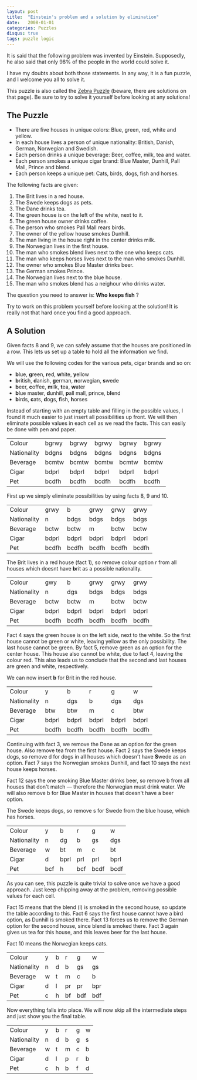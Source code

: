 ```yaml
---
layout: post
title:  "Einstein's problem and a solution by elimination"
date:   2008-01-01
categories: Puzzles
disqus: true
tags: puzzle logic
---
```


It is said that the following problem was invented by Einstein. Supposedly,
he also said that only 98% of the people in the world could solve it.

I have my doubts about both those statements. In any way, it is a fun
puzzle, and I welcome you all to solve it.

This puzzle is also called the [Zebra Puzzle][zebra] (beware, there are
solutions on that page). Be sure to try to solve it yourself before looking
at any solutions!



The Puzzle
----------

* There are five houses in unique colors: Blue, green, red, white and
  yellow.
* In each house lives a person of unique nationality: British, Danish,
  German, Norwegian and Swedish.
* Each person drinks a unique beverage: Beer, coffee, milk, tea and water.
* Each person smokes a unique cigar brand: Blue Master, Dunhill, Pall Mall,
  Prince and blend.
* Each person keeps a unique pet: Cats, birds, dogs, fish and horses.

The following facts are given:

1.  The Brit lives in a red house.
2.  The Swede keeps dogs as pets.
3.  The Dane drinks tea.
4.  The green house is on the left of the white, next to it.
5.  The green house owner drinks coffee.
6.  The person who smokes Pall Mall rears birds.
7.  The owner of the yellow house smokes Dunhill.
8.  The man living in the house right in the center drinks milk.
9.  The Norwegian lives in the first house.
10. The man who smokes blend lives next to the one who keeps cats.
11. The man who keeps horses lives next to the man who smokes Dunhill.
12. The owner who smokes Blue Master drinks beer.
13. The German smokes Prince.
14. The Norwegian lives next to the blue house.
15. The man who smokes blend has a neighour who drinks water.

The question you need to answer is: **Who keeps fish** ?

Try to work on this problem yourself before looking at the solution! It is
really not that hard once you find a good approach.

A Solution
----------

Given facts 8 and 9, we can safely assume that the houses are positioned in
a row. This lets us set up a table to hold all the information we find.

We will use the following codes for the various pets, cigar brands and so
on:

* **b**lue, **g**reen, **r**ed, **w**hite, **y**ellow
* **b**ritish, **d**anish, **g**erman, **n**orwegian, **s**wede
* **b**eer, **c**offee, **m**ilk, **t**ea, **w**ater
* **b**lue master, **d**unhill, **p**all mall, p**r**ince, b**l**end
* **b**irds, **c**ats, **d**ogs, **f**ish, **h**orses

Instead of starting with an empty table and filling in the possible values,
I found it much easier to just insert all possibilities up front. We will
then eliminate possible values in each cell as we read the facts. This can
easily be done with pen and paper.

<table class="solution_step">
	<tr>
		<td>Colour</td>
		<td>bgrwy</td>
		<td>bgrwy</td>
		<td>bgrwy</td>
		<td>bgrwy</td>
		<td>bgrwy</td>
	</tr>
	<tr>
		<td>Nationality</td>
		<td>bdgns</td>
		<td>bdgns</td>
		<td>bdgns</td>
		<td>bdgns</td>
		<td>bdgns</td>
	</tr>
	<tr>
		<td>Beverage</td>
		<td>bcmtw</td>
		<td>bcmtw</td>
		<td>bcmtw</td>
		<td>bcmtw</td>
		<td>bcmtw</td>
	</tr>
	<tr>
		<td>Cigar</td>
		<td>bdprl</td>
		<td>bdprl</td>
		<td>bdprl</td>
		<td>bdprl</td>
		<td>bdprl</td>
	</tr>
	<tr>
		<td>Pet</td>
		<td>bcdfh</td>
		<td>bcdfh</td>
		<td>bcdfh</td>
		<td>bcdfh</td>
		<td>bcdfh</td>
	</tr>
</table>

First up we simply eliminate possibilities by using facts 8, 9 and 10.

<table class="solution_step">
	<tr>
		<td>Colour</td>
		<td>grwy</td>
		<td>b</td>
		<td>grwy</td>
		<td>grwy</td>
		<td>grwy</td>
	</tr>
	<tr>
		<td>Nationality</td>
		<td>n</td>
		<td>bdgs</td>
		<td>bdgs</td>
		<td>bdgs</td>
		<td>bdgs</td>
	</tr>
	<tr>
		<td>Beverage</td>
		<td>bctw</td>
		<td>bctw</td>
		<td>m</td>
		<td>bctw</td>
		<td>bctw</td>
	</tr>
	<tr>
		<td>Cigar</td>
		<td>bdprl</td>
		<td>bdprl</td>
		<td>bdprl</td>
		<td>bdprl</td>
		<td>bdprl</td>
	</tr>
	<tr>
		<td>Pet</td>
		<td>bcdfh</td>
		<td>bcdfh</td>
		<td>bcdfh</td>
		<td>bcdfh</td>
		<td>bcdfh</td>
	</tr>
</table>

The Brit lives in a red house (fact 1), so remove colour option r from all
houses which doesnt have **b**rit as a possible nationality.

<table class="solution_step">
	<tr>
		<td>Colour</td>
		<td>gwy</td>
		<td>b</td>
		<td>grwy</td>
		<td>grwy</td>
		<td>grwy</td>
	</tr>
	<tr>
		<td>Nationality</td>
		<td>n</td>
		<td>dgs</td>
		<td>bdgs</td>
		<td>bdgs</td>
		<td>bdgs</td>
	</tr>
	<tr>
		<td>Beverage</td>
		<td>bctw</td>
		<td>bctw</td>
		<td>m</td>
		<td>bctw</td>
		<td>bctw</td>
	</tr>
	<tr>
		<td>Cigar</td>
		<td>bdprl</td>
		<td>bdprl</td>
		<td>bdprl</td>
		<td>bdprl</td>
		<td>bdprl</td>
	</tr>
	<tr>
		<td>Pet</td>
		<td>bcdfh</td>
		<td>bcdfh</td>
		<td>bcdfh</td>
		<td>bcdfh</td>
		<td>bcdfh</td>
	</tr>
</table>

Fact 4 says the green house is on the left side, next to the white.
So the first house cannot be green or white, leaving yellow as the
only possibility.  The last house cannot be green.  By fact 5, remove
green as an option for the center house.  This house also cannot be
white, due to fact 4, leaving the colour red.  This also leads us to
conclude that the second and last houses are green and white, respectively.

We can now insert **b** for Brit in the red house.

<table class="solution_step">
	<tr>
		<td>Colour</td>
		<td>y</td>
		<td>b</td>
		<td>r</td>
		<td>g</td>
		<td>w</td>
	</tr>
	<tr>
		<td>Nationality</td>
		<td>n</td>
		<td>dgs</td>
		<td>b</td>
		<td>dgs</td>
		<td>dgs</td>
	</tr>
	<tr>
		<td>Beverage</td>
		<td>btw</td>
		<td>btw</td>
		<td>m</td>
		<td>c</td>
		<td>btw</td>
	</tr>
	<tr>
		<td>Cigar</td>
		<td>bdprl</td>
		<td>bdprl</td>
		<td>bdprl</td>
		<td>bdprl</td>
		<td>bdprl</td>
	</tr>
	<tr>
		<td>Pet</td>
		<td>bcdfh</td>
		<td>bcdfh</td>
		<td>bcdfh</td>
		<td>bcdfh</td>
		<td>bcdfh</td>
	</tr>
</table>

Continuing with fact 3, we remove the Dane as an option for the green house.
Also remove tea from the first house.  Fact 2 says the Swede keeps dogs, so
remove d for dogs in all houses which doesn't have **S**wede as an option.
Fact 7 says the Norwegian smokes Dunhill, and fact 10 says the next house
keeps horses.

Fact 12 says the one smoking Blue Master drinks beer, so remove b from all
houses that don't match &mdash; therefore the Norwegian must drink water.
We will also remove b for Blue Master in houses that doesn't have a beer
option.

The Swede keeps dogs, so remove s for Swede from the blue house, which has
horses.

<table class="solution_step">
	<tr>
		<td>Colour</td>
		<td>y</td>
		<td>b</td>
		<td>r</td>
		<td>g</td>
		<td>w</td>
	</tr>
	<tr>
		<td>Nationality</td>
		<td>n</td>
		<td>dg</td>
		<td>b</td>
		<td>gs</td>
		<td>dgs</td>
	</tr>
	<tr>
		<td>Beverage</td>
		<td>w</td>
		<td>bt</td>
		<td>m</td>
		<td>c</td>
		<td>bt</td>
	</tr>
	<tr>
		<td>Cigar</td>
		<td>d</td>
		<td>bprl</td>
		<td>prl</td>
		<td>prl</td>
		<td>bprl</td>
	</tr>
	<tr>
		<td>Pet</td>
		<td>bcf</td>
		<td>h</td>
		<td>bcf</td>
		<td>bcdf</td>
		<td>bcdf</td>
	</tr>
</table>

As you can see, this puzzle is quite trivial to solve once we have a good
approach.  Just keep chipping away at the problem, removing possible values
for each cell.

Fact 15 means that the blend (l) is smoked in the second house, so update
the table according to this.  Fact 6 says the first house cannot have a bird
option, as Dunhill is smoked there.  Fact 13 forces us to remove the German
option for the second house, since blend is smoked there.  Fact 3 again
gives us tea for this house, and this leaves beer for the last house.

Fact 10 means the Norwegian keeps cats.

<table class="solution_step">
	<tr>
		<td>Colour</td>
		<td>y</td>
		<td>b</td>
		<td>r</td>
		<td>g</td>
		<td>w</td>
	</tr>
	<tr>
		<td>Nationality</td>
		<td>n</td>
		<td>d</td>
		<td>b</td>
		<td>gs</td>
		<td>gs</td>
	</tr>
	<tr>
		<td>Beverage</td>
		<td>w</td>
		<td>t</td>
		<td>m</td>
		<td>c</td>
		<td>b</td>
	</tr>
	<tr>
		<td>Cigar</td>
		<td>d</td>
		<td>l</td>
		<td>pr</td>
		<td>pr</td>
		<td>bpr</td>
	</tr>
	<tr>
		<td>Pet</td>
		<td>c</td>
		<td>h</td>
		<td>bf</td>
		<td>bdf</td>
		<td>bdf</td>
	</tr>
</table>

Now everything falls into place.  We will now skip all the intermediate
steps and just show you the final table.

<table class="solution_step">
	<tr>
		<td>Colour</td>
		<td>y</td>
		<td>b</td>
		<td>r</td>
		<td>g</td>
		<td>w</td>
	</tr>
	<tr>
		<td>Nationality</td>
		<td>n</td>
		<td>d</td>
		<td>b</td>
		<td>g</td>
		<td>s</td>
	</tr>
	<tr>
		<td>Beverage</td>
		<td>w</td>
		<td>t</td>
		<td>m</td>
		<td>c</td>
		<td>b</td>
	</tr>
	<tr>
		<td>Cigar</td>
		<td>d</td>
		<td>l</td>
		<td>p</td>
		<td>r</td>
		<td>b</td>
	</tr>
	<tr>
		<td>Pet</td>
		<td>c</td>
		<td>h</td>
		<td>b</td>
		<td>f</td>
		<td>d</td>
	</tr>
</table>

[zebra]: https://en.wikipedia.org/wiki/Zebra_Puzzle
